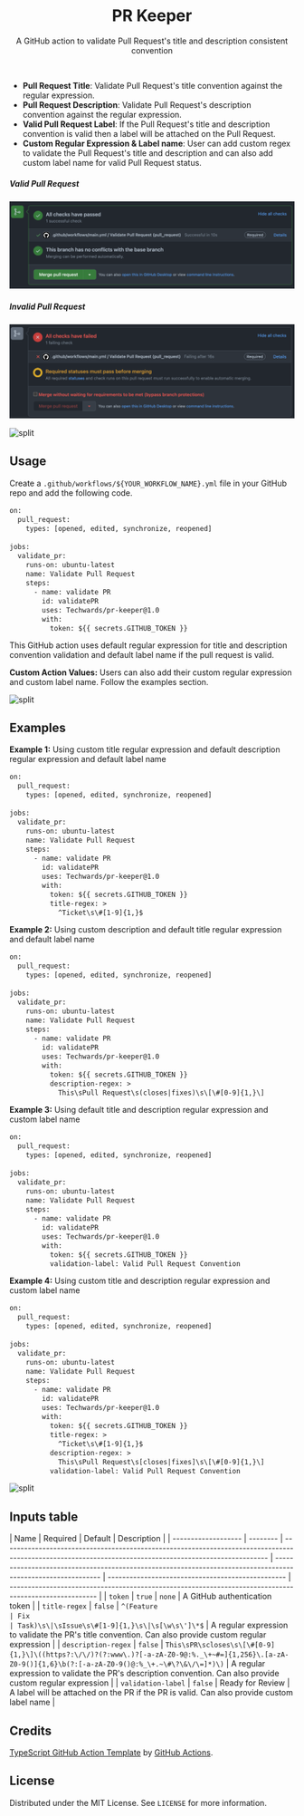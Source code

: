 <h1 align="center">PR Keeper</h1>

<!-- PROJECT SHIELDS -->
<!-- <p align="center">
  <a href="package_link_here">
    <img src="https://img.shields.io/badge/node-18.x.x-brightgreen.svg" alt="version" />
  </a>
  &nbsp;
  <a href="https://github.com/actions/typescript-action/actions"><img alt="typescript-action status" src="https://github.com/actions/typescript-action/workflows/build-test/badge.svg"></a>
  &nbsp;
  <a href="package_link_here">
    <img src="https://img.shields.io/npm/dm/prompts.svg" alt="downloads" />
  </a>
</p> -->

<p align="center">
  A GitHub action to validate Pull Request's title and description consistent convention
</p>

<br />

- **Pull Request Title**: Validate Pull Request's title convention against the regular expression.
- **Pull Request Description**: Validate Pull Request's description convention against the regular expression.
- **Valid Pull Request Label**: If the Pull Request's title and description convention is valid then a label will be attached on the Pull Request.
- **Custom Regular Expression & Label name**: User can add custom regex to validate the Pull Request's title and description and can also add custom label name for valid Pull Request status.

##### Valid Pull Request

<img src="./assets/images/check-list-passed.png" />

##### Invalid Pull Request

<img src="./assets/images/check-list-failed.png" />

![split](https://github.com/terkelg/prompts/raw/master/media/split.png)

## Usage

Create a `.github/workflows/${YOUR_WORKFLOW_NAME}.yml` file in your GitHub repo and add the following code.

```
on:
  pull_request:
    types: [opened, edited, synchronize, reopened]

jobs:
  validate_pr:
    runs-on: ubuntu-latest
    name: Validate Pull Request
    steps:
      - name: validate PR
        id: validatePR
        uses: Techwards/pr-keeper@1.0
        with:
          token: ${{ secrets.GITHUB_TOKEN }}
```

This GitHub action uses default regular expression for title and description convention validation and default label name if the pull request is valid.

**Custom Action Values:** Users can also add their custom regular expression and custom label name. Follow the examples section.

![split](https://github.com/terkelg/prompts/raw/master/media/split.png)

## Examples

**Example 1:** Using custom title regular expression and default description regular expression and default label name

```
on:
  pull_request:
    types: [opened, edited, synchronize, reopened]

jobs:
  validate_pr:
    runs-on: ubuntu-latest
    name: Validate Pull Request
    steps:
      - name: validate PR
        id: validatePR
        uses: Techwards/pr-keeper@1.0
        with:
          token: ${{ secrets.GITHUB_TOKEN }}
          title-regex: >
            ^Ticket\s\#[1-9]{1,}$
```

**Example 2:** Using custom description and default title regular expression and default label name

```
on:
  pull_request:
    types: [opened, edited, synchronize, reopened]

jobs:
  validate_pr:
    runs-on: ubuntu-latest
    name: Validate Pull Request
    steps:
      - name: validate PR
        id: validatePR
        uses: Techwards/pr-keeper@1.0
        with:
          token: ${{ secrets.GITHUB_TOKEN }}
          description-regex: >
            This\sPull Request\s(closes|fixes)\s\[\#[0-9]{1,}\]
```

**Example 3:** Using default title and description regular expression and custom label name

```
on:
  pull_request:
    types: [opened, edited, synchronize, reopened]

jobs:
  validate_pr:
    runs-on: ubuntu-latest
    name: Validate Pull Request
    steps:
      - name: validate PR
        id: validatePR
        uses: Techwards/pr-keeper@1.0
        with:
          token: ${{ secrets.GITHUB_TOKEN }}
          validation-label: Valid Pull Request Convention
```

**Example 4:** Using custom title and description regular expression and custom label name

```
on:
  pull_request:
    types: [opened, edited, synchronize, reopened]

jobs:
  validate_pr:
    runs-on: ubuntu-latest
    name: Validate Pull Request
    steps:
      - name: validate PR
        id: validatePR
        uses: Techwards/pr-keeper@1.0
        with:
          token: ${{ secrets.GITHUB_TOKEN }}
          title-regex: >
            ^Ticket\s\#[1-9]{1,}$
          description-regex: >
            This\sPull Request\s[closes|fixes]\s\[\#[0-9]{1,}\]
          validation-label: Valid Pull Request Convention
```

![split](https://github.com/terkelg/prompts/raw/master/media/split.png)

## Inputs table

| Name                | Required | Default                                                                                                                                                 | Description                                                                                                  |
| ------------------- | -------- | ------------------------------------------------------------------------------------------------------------------------------------------------------- | ------------------------------------------------------------------------------------------------------------ | ------------------------------------------------- | ------------------------------------------------------------------------------------------------------ |
| `token`             | `true`   | `none`                                                                                                                                                  | A GitHub authentication token                                                                                |
| `title-regex`       | `false`  | ```^(Feature                                                                                                                                            | Fix                                                                                                          | Task)\s\|\sIssue\s\#[1-9]{1,}\s\|\s[\w\s\']\*$``` | A regular expression to validate the PR's title convention. Can also provide custom regular expression |
| `description-regex` | `false`  | `This\sPR\scloses\s\[\#[0-9]{1,}\]\((https?:\/\/)?(?:www\.)?[-a-zA-Z0-9@:%._\+~#=]{1,256}\.[a-zA-Z0-9()]{1,6}\b(?:[-a-zA-Z0-9()@:%_\+.~\#\?\&\/\=]*)\)` | A regular expression to validate the PR's description convention. Can also provide custom regular expression |
| `validation-label`  | `false`  | Ready for Review                                                                                                                                        | A label will be attached on the PR if the PR is valid. Can also provide custom label name                    |

## Credits

[TypeScript GitHub Action Template](https://github.com/actions/typescript-action) by [GitHub Actions](https://github.com/actions).

## License

Distributed under the MIT License. See `LICENSE` for more information.
